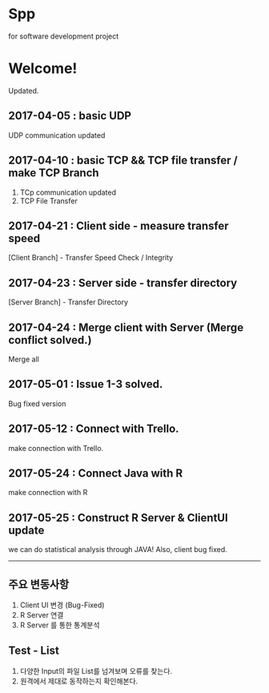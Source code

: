 # Spp
for software development project

# Welcome!

Updated.
## 2017-04-05 : basic UDP
UDP communication updated

## 2017-04-10 : basic TCP && TCP file transfer / make TCP Branch
1. TCp communication updated
2. TCP File Transfer

## 2017-04-21 : Client side - measure transfer speed
[Client Branch] - Transfer Speed Check / Integrity

## 2017-04-23 : Server side - transfer directory
[Server Branch] - Transfer Directory

## 2017-04-24 : Merge client with Server (Merge conflict solved.)
Merge all

## 2017-05-01 : Issue 1-3 solved.
Bug fixed version

## 2017-05-12 : Connect with Trello.
make connection with Trello.

## 2017-05-24 : Connect Java with R
make connection with R

## 2017-05-25 : Construct R Server & ClientUI update
we can do statistical analysis through JAVA!
Also, client bug fixed.

----------
## 주요 변동사항
1. Client UI 변경 (Bug-Fixed)
2. R Server 연결
3. R Server 를 통한 통계분석

## Test - List
1. 다양한 Input의 파일 List를 넘겨보며 오류를 찾는다.
2. 원격에서 제대로 동작하는지 확인해본다.